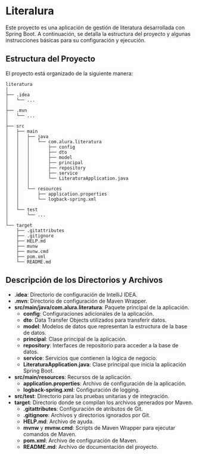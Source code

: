 # Literalura

Este proyecto es una aplicación de gestión de literatura desarrollada con Spring Boot. A continuación, se detalla la estructura del proyecto y algunas instrucciones básicas para su configuración y ejecución.

## Estructura del Proyecto

El proyecto está organizado de la siguiente manera:

```
literatura
│
├── .idea
│   └── ...
│
├── .mvn
│   └── ...
│
├── src
│   ├── main
│   │   ├── java
│   │   │   └── com.alura.literatura
│   │   │       ├── config
│   │   │       ├── dto
│   │   │       ├── model
│   │   │       ├── principal
│   │   │       ├── repository
│   │   │       ├── service
│   │   │       └── LiteraturaApplication.java
│   │   │
│   │   └── resources
│   │       ├── application.properties
│   │       └── logback-spring.xml
│   │
│   └── test
│       └── ...
│
└── target
    ├── .gitattributes
    ├── .gitignore
    ├── HELP.md
    ├── mvnw
    ├── mvnw.cmd
    ├── pom.xml
    └── README.md
```

## Descripción de los Directorios y Archivos

- **.idea**: Directorio de configuración de IntelliJ IDEA.
- **.mvn**: Directorio de configuración de Maven Wrapper.
- **src/main/java/com.alura.literatura**: Paquete principal de la aplicación.
    - **config**: Configuraciones adicionales de la aplicación.
    - **dto**: Data Transfer Objects utilizados para transferir datos.
    - **model**: Modelos de datos que representan la estructura de la base de datos.
    - **principal**: Clase principal de la aplicación.
    - **repository**: Interfaces de repositorio para acceder a la base de datos.
    - **service**: Servicios que contienen la lógica de negocio.
    - **LiteraturaApplication.java**: Clase principal que inicia la aplicación Spring Boot.
- **src/main/resources**: Recursos de la aplicación.
    - **application.properties**: Archivo de configuración de la aplicación.
    - **logback-spring.xml**: Configuración de logging.
- **src/test**: Directorio para las pruebas unitarias y de integración.
- **target**: Directorio donde se compilan los archivos generados por Maven.
    - **.gitattributes**: Configuración de atributos de Git.
    - **.gitignore**: Archivos y directorios ignorados por Git.
    - **HELP.md**: Archivo de ayuda.
    - **mvnw** y **mvnw.cmd**: Scripts de Maven Wrapper para ejecutar comandos de Maven.
    - **pom.xml**: Archivo de configuración de Maven.
    - **README.md**: Archivo de documentación del proyecto.





